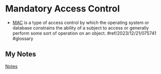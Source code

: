 # Mandatory Access Control
- [MAC](mac.md) is a type of access control by which the operating system or database constrains the ability of a subject to access or generally perform some sort of operation on an object. #ref/2023/12/21/075741 #glossary 
## My Notes
[Notes](mynotes/mandatory-access-control-notes.md)
